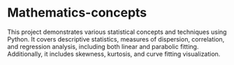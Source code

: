 # Mathematics-concepts
This project demonstrates various statistical concepts and techniques using Python. It covers descriptive statistics, measures of dispersion, correlation, and regression analysis, including both linear and parabolic fitting. Additionally, it includes skewness, kurtosis, and curve fitting visualization.
